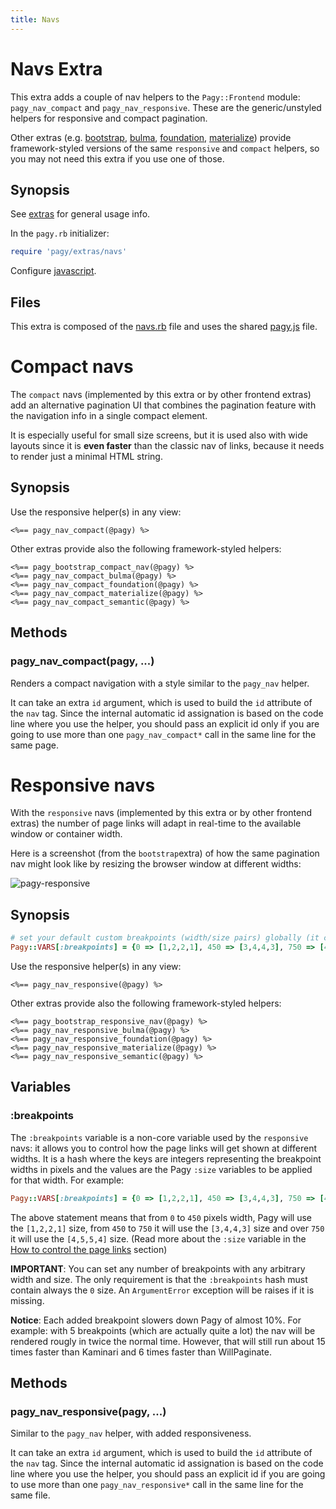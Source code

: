 ```yaml
---
title: Navs
---
```

# Navs Extra

This extra adds a couple of nav helpers to the `Pagy::Frontend` module: `pagy_nav_compact` and `pagy_nav_responsive`. These are the generic/unstyled helpers for responsive and compact pagination.

Other extras (e.g. [bootstrap](bootstrap.md), [bulma](bulma.md), [foundation](foundation.md), [materialize](materialize.md)) provide framework-styled versions of the same `responsive` and `compact` helpers, so you may not need this extra if you use one of those.

## Synopsis

See [extras](../extras.md) for general usage info.

In the `pagy.rb` initializer:

```ruby
require 'pagy/extras/navs'
```

Configure [javascript](../extras.md#javascript).

## Files

This extra is composed of the [navs.rb](https://github.com/ddnexus/pagy/blob/master/lib/pagy/extras/navs.rb) file and uses the shared [pagy.js](https://github.com/ddnexus/pagy/blob/master/lib/javascripts/pagy.js) file.

# Compact navs

The `compact` navs (implemented by this extra or by other frontend extras) add an alternative pagination UI that combines the pagination feature with the navigation info in a single compact element.

It is especially useful for small size screens, but it is used also with wide layouts since it is __even faster__ than the classic nav of links, because it needs to render just a minimal HTML string.

## Synopsis

Use the responsive helper(s) in any view:

```erb
<%== pagy_nav_compact(@pagy) %>
```

Other extras provide also the following framework-styled helpers:

```erb
<%== pagy_bootstrap_compact_nav(@pagy) %>
<%== pagy_nav_compact_bulma(@pagy) %>
<%== pagy_nav_compact_foundation(@pagy) %>
<%== pagy_nav_compact_materialize(@pagy) %>
<%== pagy_nav_compact_semantic(@pagy) %>
```

## Methods

### pagy_nav_compact(pagy, ...)

Renders a compact navigation with a style similar to the `pagy_nav` helper.

It can take an extra `id` argument, which is used to build the `id` attribute of the `nav` tag. Since the internal automatic id assignation is based on the code line where you use the helper, you should pass an explicit id only if you are going to use more than one `pagy_nav_compact*` call in the same line for the same page.

# Responsive navs

With the `responsive` navs (implemented by this extra or by other frontend extras) the number of page links will adapt in real-time to the available window or container width.

Here is a screenshot (from the `bootstrap`extra) of how the same pagination nav might look like by resizing the browser window at different widths:

![pagy-responsive](../assets/images/pagy-responsive-g.png)

## Synopsis

```ruby
# set your default custom breakpoints (width/size pairs) globally (it can be overridden per Pagy instance)
Pagy::VARS[:breakpoints] = {0 => [1,2,2,1], 450 => [3,4,4,3], 750 => [4,5,5,4]}
```

Use the responsive helper(s) in any view:

```erb
<%== pagy_nav_responsive(@pagy) %>
```

Other extras provide also the following framework-styled helpers:

```erb
<%== pagy_bootstrap_responsive_nav(@pagy) %>
<%== pagy_nav_responsive_bulma(@pagy) %>
<%== pagy_nav_responsive_foundation(@pagy) %>
<%== pagy_nav_responsive_materialize(@pagy) %>
<%== pagy_nav_responsive_semantic(@pagy) %>
```

## Variables

### :breakpoints

The `:breakpoints` variable is a non-core variable used by the `responsive` navs: it allows you to control how the page links will get shown at different widths. It is a hash where the keys are integers representing the breakpoint widths in pixels and the values are the Pagy `:size` variables to be applied for that width.
 For example:

```ruby
Pagy::VARS[:breakpoints] = {0 => [1,2,2,1], 450 => [3,4,4,3], 750 => [4,5,5,4]}
```

The above statement means that from `0` to `450` pixels width, Pagy will use the `[1,2,2,1]` size, from `450` to `750` it will use the `[3,4,4,3]` size and over `750` it will use the `[4,5,5,4]` size. (Read more about the `:size` variable in the [How to control the page links](../how-to.md#controlling-the-page-links) section)

**IMPORTANT**: You can set any number of breakpoints with any arbitrary width and size. The only requirement is that the `:breakpoints` hash must contain always the `0` size. An `ArgumentError` exception will be raises if it is missing.

**Notice**: Each added breakpoint slowers down Pagy of almost 10%. For example: with 5 breakpoints (which are actually quite a lot) the nav will be rendered rougly in twice the normal time. However, that will still run about 15 times faster than Kaminari and 6 times faster than WillPaginate.

## Methods

### pagy_nav_responsive(pagy, ...)

Similar to the `pagy_nav` helper, with added responsiveness.

It can take an extra `id` argument, which is used to build the `id` attribute of the `nav` tag. Since the internal automatic id assignation is based on the code line where you use the helper, you should pass an explicit id if you are going to use more than one `pagy_nav_responsive*` call in the same line for the same file.
